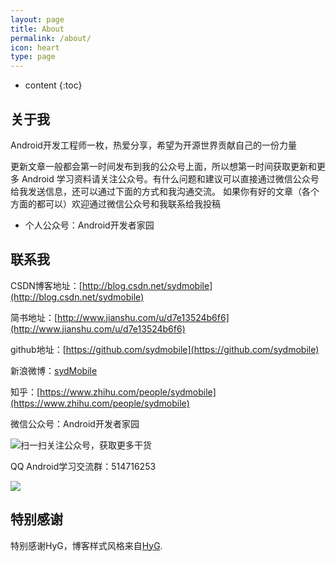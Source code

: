 ```yaml
---
layout: page
title: About
permalink: /about/
icon: heart
type: page
---
```


* content
{:toc}

## 关于我   


Android开发工程师一枚，热爱分享，希望为开源世界贡献自己的一份力量   

更新文章一般都会第一时间发布到我的公众号上面，所以想第一时间获取更新和更多 Android 学习资料请关注公众号。有什么问题和建议可以直接通过微信公众号给我发送信息，还可以通过下面的方式和我沟通交流。
如果你有好的文章（各个方面的都可以）欢迎通过微信公众号和我联系给我投稿

* 个人公众号：Android开发者家园

## 联系我   

CSDN博客地址：[http://blog.csdn.net/sydmobile](http://blog.csdn.net/sydmobile)

简书地址：[http://www.jianshu.com/u/d7e13524b6f6](http://www.jianshu.com/u/d7e13524b6f6)

github地址：[https://github.com/sydmobile](https://github.com/sydmobile)

新浪微博：[sydMobile](http://weibo.com/u/3203404245?refer_flag=1001030101_&is_all=1)

知乎：[https://www.zhihu.com/people/sydmobile](https://www.zhihu.com/people/sydmobile)

微信公众号：Android开发者家园 

![扫一扫关注公众号，获取更多干货](http://upload-images.jianshu.io/upload_images/6737388-e9bb96f87d9e944b?imageMogr2/auto-orient/strip%7CimageView2/2/w/1240)

QQ Android学习交流群：514716253    

![](http://upload-images.jianshu.io/upload_images/6737388-1a7c281d4e75fc4c?imageMogr2/auto-orient/strip%7CimageView2/2/w/1240)

## 特别感谢  
特别感谢HyG，博客样式风格来自[HyG](https://github.com/Gaohaoyang/gaohaoyang.github.io).


